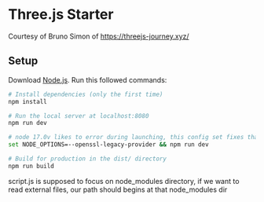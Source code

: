 # Three.js Starter
Courtesy of Bruno Simon of https://threejs-journey.xyz/

## Setup
Download [Node.js](https://nodejs.org/en/download/).
Run this followed commands:

``` bash
# Install dependencies (only the first time)
npm install

# Run the local server at localhost:8080
npm run dev

# node 17.0v likes to error during launching, this config set fixes that
set NODE_OPTIONS=--openssl-legacy-provider && npm run dev

# Build for production in the dist/ directory
npm run build
```


script.js is supposed to focus on node_modules directory, if we want to read external files, our path should begins at that node_modules dir